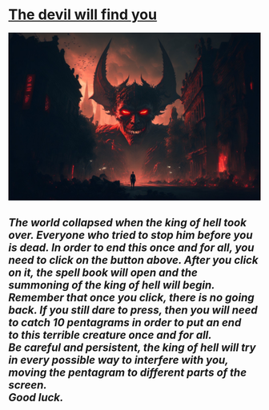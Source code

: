 
# <u>The devil will find you</u>
![rules-background-big](/images/rules-background-big.jpg "The devil will find you")
## *The world collapsed when the king of&nbsp;hell took over. Everyone who tried to&nbsp;stop him before you is&nbsp;dead. In&nbsp;order to&nbsp;end this once and for all, you need to&nbsp;click on&nbsp;the button above. After you click on&nbsp;it, the spell book will open and the summoning of&nbsp;the king of&nbsp;hell will begin. Remember that once you click, there is&nbsp;no&nbsp;going back. If&nbsp;you still dare to&nbsp;press, then you will need to&nbsp;catch 10&nbsp;pentagrams in&nbsp;order to&nbsp;put an&nbsp;end to&nbsp;this terrible creature once and for all. Be&nbsp;careful and persistent, the king of&nbsp;hell will try in&nbsp;every possible way to&nbsp;interfere with you, moving the pentagram to&nbsp;different parts of&nbsp;the screen.<br> Good luck.*

